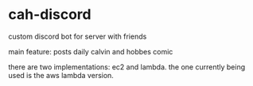 # cah-discord
custom discord bot for server with friends

main feature: posts daily calvin and hobbes comic

there are two implementations: ec2 and lambda. the one currently being used is the aws lambda version.
